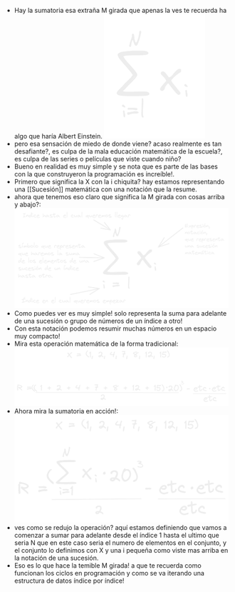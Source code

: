 - Hay la sumatoria esa extraña M girada que apenas la ves te recuerda ha algo que haría Albert Einstein.
  ![image.png](../assets/image_1668007993259_0.png)
- pero esa sensación de miedo de donde viene? acaso realmente es tan desafiante?, es culpa de la mala educación matemática de la escuela?, es culpa de las series o películas que viste cuando niño?
- Bueno en realidad es muy simple y se nota que es parte de las bases con la que construyeron la programación es increíble!.
- Primero que significa la X con la i chiquita? hay estamos representando una [[Sucesión]] matemática con una notación que la resume.
- ahora que tenemos eso claro que significa la M girada con cosas arriba y abajo?:
  ![image.png](../assets/image_1668013125919_0.png)
- Como puedes ver es muy simple! solo representa la suma para adelante de una sucesión o grupo de números de un índice a otro!
- Con esta notación podemos resumir muchas números  en un espacio muy compacto!
- Mira esta operación matemática de la forma tradicional:
  ![image.png](../assets/image_1668013994137_0.png)
- Ahora mira la sumatoria en acción!:
  ![image.png](../assets/image_1668014237117_0.png)
- ves como se redujo la operación? aquí estamos definiendo que vamos a comenzar a sumar para adelante desde el índice 1 hasta el ultimo que seria N que en este caso seria el numero de elementos en el conjunto, y el conjunto lo definimos con X y una i pequeña como viste mas arriba en la notación de una sucesión.
- Eso es lo que hace la temible M girada! a que te recuerda como funcionan los ciclos en programación y como se va iterando una estructura de datos índice por índice!